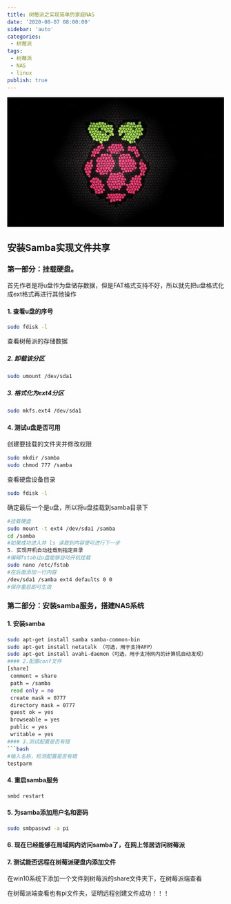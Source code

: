 ```yaml
---
title: 树莓派之实现简单的家庭NAS
date: '2020-08-07 08:00:00'
sidebar: 'auto'
categories:
 - 树莓派
tags:
 - 树莓派
 - NAS
 - linux
publish: true
---
```

![Image text](image/03-1.jpg)
<!-- # 树莓派之实现简单的家庭NAS -->
## 安装Samba实现文件共享
### 第一部分：挂载硬盘。
首先作者是将u盘作为盘储存数据，但是FAT格式支持不好，所以就先把u盘格式化成ext格式再进行其他操作
#### 1. 查看u盘的序号
```bash
sudo fdisk -l
```
查看树莓派的存储数据

##### 2. 卸载该分区
```bash
sudo umount /dev/sda1
```
##### 3. 格式化为ext4分区
```bash
sudo mkfs.ext4 /dev/sda1
```

#### 4. 测试u盘是否可用
创建要挂载的文件夹并修改权限
```bash
sudo mkdir /samba
sudo chmod 777 /samba
```
查看硬盘设备目录
```bash
sudo fdisk -l
```

确定最后一个是u盘，所以将u盘挂载到samba目录下
```bash
#挂载硬盘
sudo mount -t ext4 /dev/sda1 /samba
cd /samba
#如果成功进入并 ls 读取到内容便可进行下一步
5. 实现开机自动挂载到指定目录
#编辑fstab让u盘能够自动开机挂载
sudo nano /etc/fstab
#在后面添加一行内容
/dev/sda1 /samba ext4 defaults 0 0
#保存重启即可生效
```
### 第二部分：安装samba服务，搭建NAS系统
#### 1. 安装samba
```bash
sudo apt-get install samba samba-common-bin
sudo apt-get install netatalk （可选，用于支持AFP）
sudo apt-get install avahi-daemon（可选，用于支持网内的计算机自动发现）
#### 2.配置conf文件
[share]
 comment = share
 path = /samba
 read only = no
 create mask = 0777
 directory mask = 0777
 guest ok = yes
 browseable = yes
 public = yes
 writable = yes
#### 3.测试配置是否有错
```bash
#输入名称，检测配置是否有错
testparm
```

#### 4. 重启samba服务
```bash
smbd restart
```
#### 5. 为samba添加用户名和密码
```bash
sudo smbpasswd -a pi
```
#### 6. 现在已经能够在局域网内访问samba了，在网上邻居访问树莓派


#### 7. 测试能否远程在树莓派硬盘内添加文件
在win10系统下添加一个文件到树莓派的share文件夹下，在树莓派端查看

在树莓派端查看也有pi文件夹，证明远程创建文件成功！！！